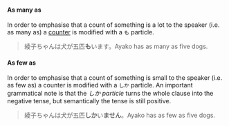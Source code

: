 #### As many as
In order to emphasise that a count of something is a lot to the speaker (i.e. as many as) a [counter](159) is modified with a `も` particle.
>綾子ちゃんは犬が五匹**も**います。Ayako has as many as five dogs.
#### As few as
In order to emphasise that a count of something is small to the speaker (i.e. as few as) a counter is modified with a `しか` particle. An important grammatical note is that the *しか particle* turns the whole clause into the negative tense, but semantically the tense is still positive.
>綾子ちゃんは犬が五匹**しか**い**ません**。Ayako has as few as five dogs.